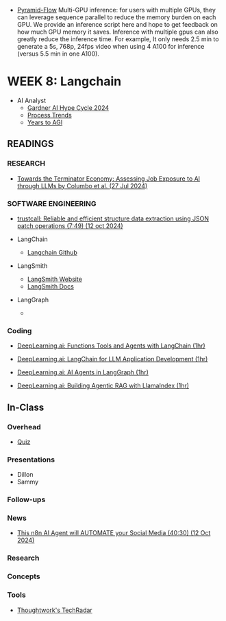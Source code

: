 * [Pyramid-Flow](https://github.com/jy0205/Pyramid-Flow)
  Multi-GPU inference: for users with multiple GPUs, they can leverage sequence parallel to reduce the memory burden on each GPU. We provide an inference script here and hope to get feedback on how much GPU memory it saves. Inference with multiple gpus can also greatly reduce the inference time. For example, It only needs 2.5 min to generate a 5s, 768p, 24fps video when using 4 A100 for inference (versus 5.5 min in one A100).

# WEEK 8: Langchain

* AI Analyst
  * [Gardner AI Hype Cycle 2024](https://www.gartner.com/doc/reprints?id=1-2HV4V5W2&ct=240617&st=sb)
  * [Process Trends](https://www.researchgate.net/publication/270218416_Business_Process_Trends/figures?lo=1)
  * [Years to AGI](https://www.reddit.com/r/OpenAI/comments/191qk1d/ark_invest_predicts_agi_will_be_achieved_until/)


## READINGS

### RESEARCH

* [Towards the Terminator Economy: Assessing Job Exposure to AI through LLMs by Columbo et al. (27 Jul 2024)](https://arxiv.org/pdf/2407.19204)

### SOFTWARE ENGINEERING

* [trustcall: Reliable and efficient structure data extraction using JSON patch operations (7:49) (12 oct 2024)](https://www.youtube.com/watch?v=-H4s0jQi-QY)

* LangChain
  * [Langchain Github](https://github.com/langchain-ai/langchain)

* LangSmith
  * [LangSmith Website](https://smith.langchain.com/)
  * [LangSmith Docs](https://docs.smith.langchain.com/)

* LangGraph
  * []()

### Coding

* [DeepLearning.ai: Functions Tools and Agents with LangChain (1hr)](https://www.deeplearning.ai/short-courses/functions-tools-agents-langchain/)
* [DeepLearning.ai: LangChain for LLM Application Development (1hr)](https://www.deeplearning.ai/short-courses/langchain-for-llm-application-development/)
* [DeepLearning.ai: AI Agents in LangGraph (1hr)](https://www.deeplearning.ai/short-courses/ai-agents-in-langgraph/)


* [DeepLearning.ai: Building Agentic RAG with LlamaIndex (1hr)](https://www.deeplearning.ai/short-courses/building-agentic-rag-with-llamaindex/)


## In-Class

### Overhead

* [Quiz]()

### Presentations

* Dillon
* Sammy

### Follow-ups

### News

* [This n8n AI Agent will AUTOMATE your Social Media (40:30) (12 Oct 2024)](https://www.youtube.com/watch?v=gEL0fFCdAJQ)

### Research



### Concepts

### Tools

* [Thoughtwork's TechRadar](https://www.thoughtworks.com/radar)